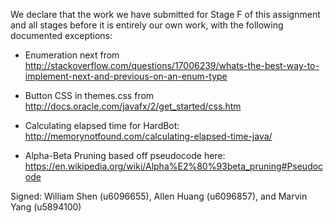 We declare that the work we have submitted for Stage F of this assignment and all stages before it is entirely our own work, with the following documented exceptions:

* Enumeration next from http://stackoverflow.com/questions/17006239/whats-the-best-way-to-implement-next-and-previous-on-an-enum-type

* Button CSS in themes.css from http://docs.oracle.com/javafx/2/get_started/css.htm

* Calculating elapsed time for HardBot: http://memorynotfound.com/calculating-elapsed-time-java/

* Alpha-Beta Pruning based off pseudocode here: https://en.wikipedia.org/wiki/Alpha%E2%80%93beta_pruning#Pseudocode

Signed: William Shen (u6096655), Allen Huang (u6096857), and Marvin Yang (u5894100)
